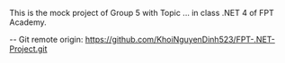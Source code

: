 This is the mock project of Group 5 with Topic ... in class .NET 4 of FPT Academy. 

-- Git remote origin: https://github.com/KhoiNguyenDinh523/FPT-.NET-Project.git